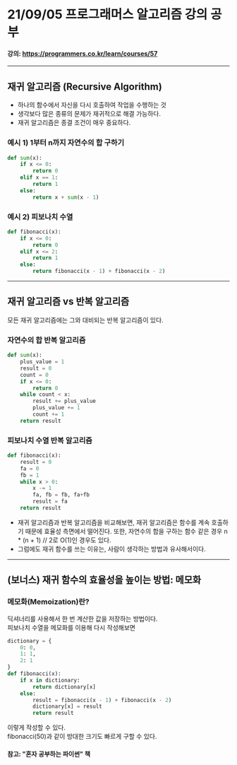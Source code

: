 # 21/09/05 프로그래머스 알고리즘 강의 공부
#### 강의: <a>https://programmers.co.kr/learn/courses/57</a> 
***
## 재귀 알고리즘 (Recursive Algorithm)
* 하나의 함수에서 자신을 다시 호출하여 작업을 수행하는 것
* 생각보다 많은 종류의 문제가 재귀적으로 해결 가능하다.
* 재귀 알고리즘은 종결 조건이 매우 중요하다.
### 예시 1) 1부터 n까지 자연수의 합 구하기
```python
def sum(x):
    if x <= 0:
        return 0
    elif x == 1:
        return 1
    else:
        return x + sum(x - 1)
```
### 예시 2) 피보나치 수열
```python
def fibonacci(x):
    if x <= 0:
        return 0
    elif x <= 2:
        return 1
    else:
        return fibonacci(x - 1) + fibonacci(x - 2)
```
***
## 재귀 알고리즘 vs 반복 알고리즘
모든 재귀 알고리즘에는 그와 대비되는 반복 알고리즘이 있다.
### 자연수의 합 반복 알고리즘
```python
def sum(x):
    plus_value = 1
    result = 0
    count = 0
    if x <= 0:
        return 0
    while count < x:
        result += plus_value
        plus_value += 1
        count += 1
    return result
```
### 피보나치 수열 반복 알고리즘
```python
def fibonacci(x):
    result = 0
    fa = 0
    fb = 1
    while x > 0:
        x -= 1
        fa, fb = fb, fa+fb
        result = fa
    return result
```
* 재귀 알고리즘과 반복 알고리즘을 비교해보면, 재귀 알고리즘은 함수를 계속 호출하기 때문에 효율성 측면에서 떨어진다. 또한, 자연수의 합을 구하는 함수 같은 경우 n * (n + 1) // 2로 O(1)인 경우도 있다.
* 그럼에도 재귀 함수를 쓰는 이유는, 사람이 생각하는 방법과 유사해서이다.
***
## (보너스) 재귀 함수의 효율성을 높이는 방법: 메모화
### 메모화(Memoization)란?
딕셔너리를 사용해서 한 번 계산한 값을 저장하는 방법이다.   
피보나치 수열을 메모화를 이용해 다시 작성해보면
```python
dictionary = {
    0: 0,
    1: 1,
    2: 1
}
def fibonacci(x):
    if x in dictionary:
        return dictionary[x]
    else:
        result = fibonacci(x - 1) + fibonacci(x - 2)
        dictionary[x] = result
        return result
```
이렇게 작성할 수 있다.  
fibonacci(50)과 같이 방대한 크기도 빠르게 구할 수 있다.
#### 참고: "혼자 공부하는 파이썬" 책